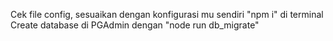 Cek file config, sesuaikan dengan konfigurasi mu sendiri
"npm i" di terminal
Create database di PGAdmin dengan "node run db_migrate"
